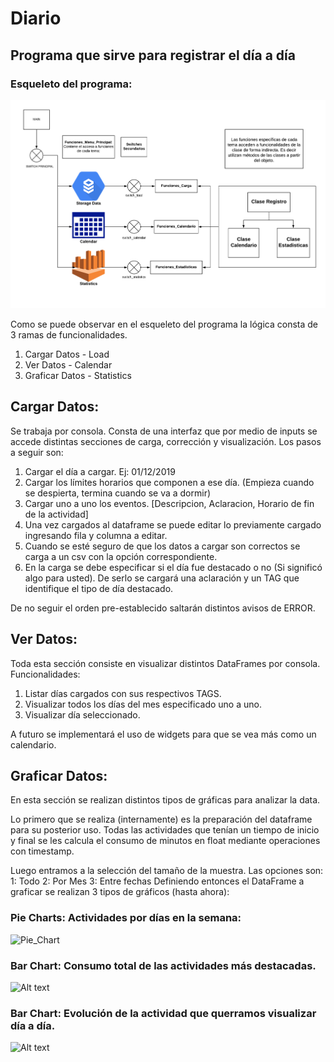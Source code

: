 # Diario

## Programa que sirve para registrar el día a día

### Esqueleto del programa:
![esqueleto_programa](https://raw.githubusercontent.com/brianreinke95/Diario/master/Diario_Diagrama.png)

Como se puede observar en el esqueleto del programa la lógica consta de 3 ramas de funcionalidades. 
1. Cargar Datos - Load
2. Ver Datos - Calendar
3. Graficar Datos - Statistics

## Cargar Datos:
Se trabaja por consola. Consta de una interfaz que por medio de inputs se accede distintas secciones de carga, corrección y visualización.
Los pasos a seguir son: 
  1. Cargar el día a cargar. Ej: 01/12/2019
  2. Cargar los límites horarios que componen a ese día. (Empieza cuando se despierta, termina cuando se va a dormir)
  3. Cargar uno a uno los eventos. [Descripcion, Aclaracion, Horario de fin de la actividad]
  4. Una vez cargados al dataframe se puede editar lo previamente cargado ingresando fila y columna a editar.
  5. Cuando se esté seguro de que los datos a cargar son correctos se carga a un csv con la opción correspondiente.
  6. En la carga se debe especificar si el día fue destacado o no (Si significó algo para usted). De serlo se cargará una aclaración y un TAG que identifique el tipo de día destacado.

De no seguir el orden pre-establecido saltarán distintos avisos de ERROR.

## Ver Datos:
Toda esta sección consiste en visualizar distintos DataFrames por consola. 
Funcionalidades:
  1. Listar días cargados con sus respectivos TAGS. 
  2. Visualizar todos los días del mes especificado uno a uno.
  3. Visualizar día seleccionado.
  
A futuro se implementará el uso de widgets para que se vea más como un calendario.

## Graficar Datos:
En esta sección se realizan distintos tipos de gráficas para analizar la data. 

Lo primero que se realiza (internamente) es la preparación del dataframe para su posterior uso. Todas las actividades que tenían un tiempo
de inicio y final se les calcula el consumo de minutos en float mediante operaciones con timestamp.

Luego entramos a la selección del tamaño de la muestra. 
Las opciones son:
  1: Todo
  2: Por Mes
  3: Entre fechas
Definiendo entonces el DataFrame a graficar se realizan 3 tipos de gráficos (hasta ahora):
  ### Pie Charts: Actividades por días en la semana:
  ![Pie_Chart](Pie_Chart.png?raw=true "Pie Chart")
  
  ### Bar Chart: Consumo total de las actividades más destacadas.
  ![Alt text](relative/path/to/img.jpg?raw=true "Title")

  ### Bar Chart: Evolución de la actividad que querramos visualizar día a día.
  ![Alt text](relative/path/to/img.jpg?raw=true "Title")

